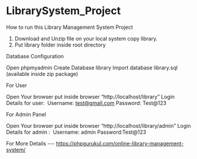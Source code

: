 # LibrarySystem_Project
How to run this Library Management System Project

1. Download and Unzip file on your local system copy library.
2. Put library folder inside root directory

Database Configuration

Open phpmyadmin
Create Database library
Import database library.sql (available inside zip package)

For User

Open Your browser put inside browser “http://localhost/library”
Login Details for user: 
Username: test@gmail.com
Password: Test@123

For Admin Panel

Open Your browser put inside browser “http://localhost/library/admin”
Login Details for admin : 
Username: admin
Password:Test@123


For More Details --- https://phpgurukul.com/online-library-management-system/
